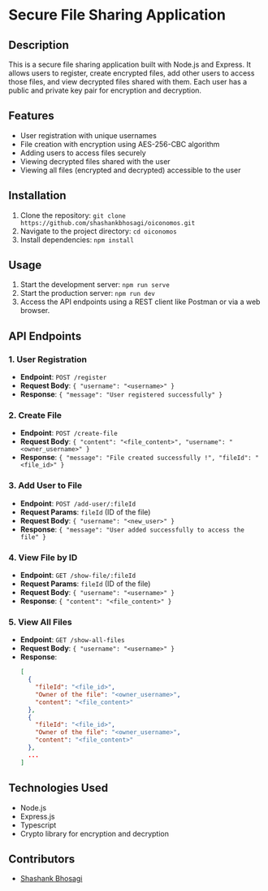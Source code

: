 # Secure File Sharing Application

## Description

This is a secure file sharing application built with Node.js and Express. It allows users to register, create encrypted files, add other users to access those files, and view decrypted files shared with them. Each user has a public and private key pair for encryption and decryption.

## Features

- User registration with unique usernames
- File creation with encryption using AES-256-CBC algorithm
- Adding users to access files securely
- Viewing decrypted files shared with the user
- Viewing all files (encrypted and decrypted) accessible to the user

## Installation

1. Clone the repository: `git clone https://github.com/shashankbhosagi/oiconomos.git`
2. Navigate to the project directory: `cd oiconomos`
3. Install dependencies: `npm install`

## Usage

1. Start the development server: `npm run serve`
2. Start the production server: `npm run dev`
3. Access the API endpoints using a REST client like Postman or via a web browser.

## API Endpoints

### 1. User Registration

- **Endpoint**: `POST /register`
- **Request Body**: `{ "username": "<username>" }`
- **Response**: `{ "message": "User registered successfully" }`

### 2. Create File

- **Endpoint**: `POST /create-file`
- **Request Body**: `{ "content": "<file_content>", "username": "<owner_username>" }`
- **Response**: `{ "message": "File created successfully !", "fileId": "<file_id>" }`

### 3. Add User to File

- **Endpoint**: `POST /add-user/:fileId`
- **Request Params**: `fileId` (ID of the file)
- **Request Body**: `{ "username": "<new_user>" }`
- **Response**: `{ "message": "User added successfully to access the file" }`

### 4. View File by ID

- **Endpoint**: `GET /show-file/:fileId`
- **Request Params**: `fileId` (ID of the file)
- **Request Body**: `{ "username": "<username>" }`
- **Response**: `{ "content": "<file_content>" }`

### 5. View All Files

- **Endpoint**: `GET /show-all-files`
- **Request Body**: `{ "username": "<username>" }`
- **Response**:
  ```json
  [
    {
      "fileId": "<file_id>",
      "Owner of the file": "<owner_username>",
      "content": "<file_content>"
    },
    {
      "fileId": "<file_id>",
      "Owner of the file": "<owner_username>",
      "content": "<file_content>"
    },
    ...
  ]
  ```

## Technologies Used

- Node.js
- Express.js
- Typescript
- Crypto library for encryption and decryption

## Contributors

- [Shashank Bhosagi](https://github.com/shashankbhosagi)
